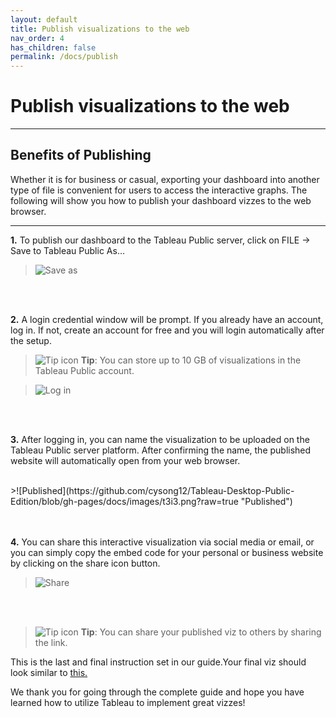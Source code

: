 ```yaml
---
layout: default
title: Publish visualizations to the web
nav_order: 4
has_children: false
permalink: /docs/publish
---
```


# Publish visualizations to the web

---

## Benefits of Publishing

Whether it is for business or casual, exporting your dashboard into another type of file is convenient for users to access the interactive graphs. The following will show you how to publish your dashboard vizzes to the web browser.

---

**1.** To publish our dashboard to the Tableau Public server, click on FILE -> Save to Tableau Public As…

>![Save as](https://github.com/cysong12/Tableau-Desktop-Public-Edition/blob/gh-pages/docs/images/t3i1.png?raw=true "Save as")
<br />
<br />

**2.** A login credential window will be prompt. If you already have an account, log in. If not, create an account for free and you will login automatically after the setup. 
>![Tip icon](https://github.com/cysong12/Tableau-Desktop-Public-Edition/blob/gh-pages/assets/images/tip-indicator.png?raw=true "Tip") **Tip**: You can store up to 10 GB of visualizations in the Tableau Public account.

>![Log in](https://github.com/cysong12/Tableau-Desktop-Public-Edition/blob/gh-pages/docs/images/t3i2.png?raw=true "Log in")

<br />
<br />

**3.** After logging in, you can name the visualization to be uploaded on the Tableau Public server platform. After confirming the name, the published website will automatically open from your web browser. 

<br />
>![Published](https://github.com/cysong12/Tableau-Desktop-Public-Edition/blob/gh-pages/docs/images/t3i3.png?raw=true "Published")

<br />
<br />

<br />

**4.** You can share this interactive visualization via social media or email, or you can simply copy the embed code for your personal or business website by clicking on the share icon button.

>![Share](https://github.com/cysong12/Tableau-Desktop-Public-Edition/blob/gh-pages/docs/images/t3i4.png?raw=true "Share")
<br />
<br />

>![Tip icon](https://github.com/cysong12/Tableau-Desktop-Public-Edition/blob/gh-pages/assets/images/tip-indicator.png?raw=true "Tip") **Tip**: You can share your published viz to others by sharing the link.

This is the last and final instruction set in our guide.Your final viz should look similar to [this.](https://public.tableau.com/profile/choi.song5537#!/vizhome/CO2EmissionsGuide/Dashboard1?publish=yes) 

We thank you for going through the complete guide and hope you have learned how to utilize Tableau to implement great vizzes!
